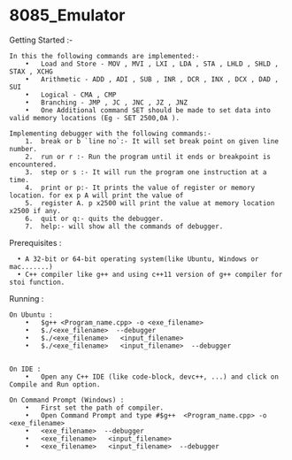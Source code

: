 # 8085_Emulator

Getting Started :-

    In this the following commands are implemented:-
        •	Load and Store - MOV , MVI , LXI , LDA , STA , LHLD , SHLD , STAX , XCHG
        •	Arithmetic - ADD , ADI , SUB , INR , DCR , INX , DCX , DAD , SUI
        •	Logical - CMA , CMP
        •	Branching - JMP , JC , JNC , JZ , JNZ
        •	One Additional command SET should be made to set data into valid memory locations (Eg - SET 2500,0A ).

    Implementing debugger with the following commands:-
        1.	break or b `line no`:- It will set break point on given line number.
        2.	run or r :- Run the program until it ends or breakpoint is encountered.
        3.	step or s :- It will run the program one instruction at a time.
        4.	print or p:- It prints the value of register or memory location. for ex p A will print the value of
        5.	register A. p x2500 will print the value at memory location x2500 if any.
        6.	quit or q:- quits the debugger.
        7.	help:- will show all the commands of debugger.

Prerequisites :

      •	A 32-bit or 64-bit operating system(like Ubuntu, Windows or mac.......)
      •	C++ compiler like g++ and using c++11 version of g++ compiler for stoi function.

Running :

    On Ubuntu :
        •	$g++ <Program_name.cpp> -o <exe_filename>
        •	$./<exe_filename>  --debugger
        •	$./<exe_filename>   <input_filename>  
        •	$./<exe_filename>   <input_filename>  --debugger


    On IDE :
        •	Open any C++ IDE (like code-block, devc++, ...) and click on Compile and Run option.

    On Command Prompt (Windows) :
        •	First set the path of compiler.
        •	Open Command Prompt and type #$g++  <Program_name.cpp> -o <exe_filename>
        •	<exe_filename>  --debugger
        •	<exe_filename>   <input_filename>  
        •	<exe_filename>   <input_filename>  --debugger
